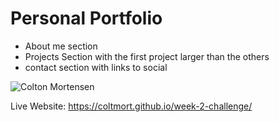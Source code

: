 # Personal Portfolio
* About me section
* Projects Section with the first project larger than the others
* contact section with links to social

![Colton Mortensen](https://user-images.githubusercontent.com/48365060/207946286-6f998135-4859-45de-ba46-a77d411b28e9.jpg)


Live Website: https://coltmort.github.io/week-2-challenge/
